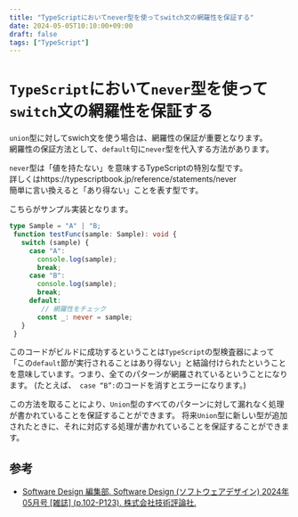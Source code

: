 ```yaml
---
title: "TypeScriptにおいてnever型を使ってswitch文の網羅性を保証する"
date: 2024-05-05T10:10:00+09:00
draft: false
tags: ["TypeScript"] 
--- 
```

# `TypeScript`において`never`型を使って`switch`文の網羅性を保証する
`union`型に対してswich文を使う場合は、網羅性の保証が重要となります。  
網羅性の保証方法として、`default`句に`never`型を代入する方法があります。

`never`型は「値を持たない」を意味するTypeScriptの特別な型です。  
詳しくはhttps://typescriptbook.jp/reference/statements/never  
簡単に言い換えると「あり得ない」ことを表す型です。

こちらがサンプル実装となります。

```sample.ts
type Sample = "A" | "B;
 function testFunc(sample: Sample): void {
   switch (sample) {
     case "A":
       console.log(sample);
       break;
     case "B":
       console.log(sample);
       break;
     default:
        // 網羅性をチェック
       const _: never = sample;
   }
 }
```

このコードがビルドに成功するということは`TypeScript`の型検査器によって「この`default`節が実行されることはあり得ない」と結論付けられたということを意味しています。つまり、全てのパターンが網羅されているということになります。
(たとえば、` case “B”:`のコードを消すとエラーになります。)

この方法を取ることにより、`Union`型のすべてのパターンに対して漏れなく処理が書かれていることを保証することができます。
将来`Union`型に新しい型が追加されたときに、それに対応する処理が書かれていることを保証することができます。

## 参考
* [Software Design 編集部. Software Design (ソフトウェアデザイン) 2024年05月号 [雑誌] (p.102-P123). 株式会社技術評論社.](https://amzn.to/3ygRaHO)
 
